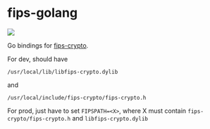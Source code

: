 # fips-golang

![](https://github.com/PreVeil/fips-golang/workflows/CI/badge.svg)

Go bindings for [fips-crypto](https://github.com/PreVeil/fips-crypto).

For dev, should have

`/usr/local/lib/libfips-crypto.dylib`

and

`/usr/local/include/fips-crypto/fips-crypto.h`

For prod, just have to set `FIPSPATH=<X>`,
where X must contain `fips-crypto/fips-crypto.h` and `libfips-crypto.dylib`
